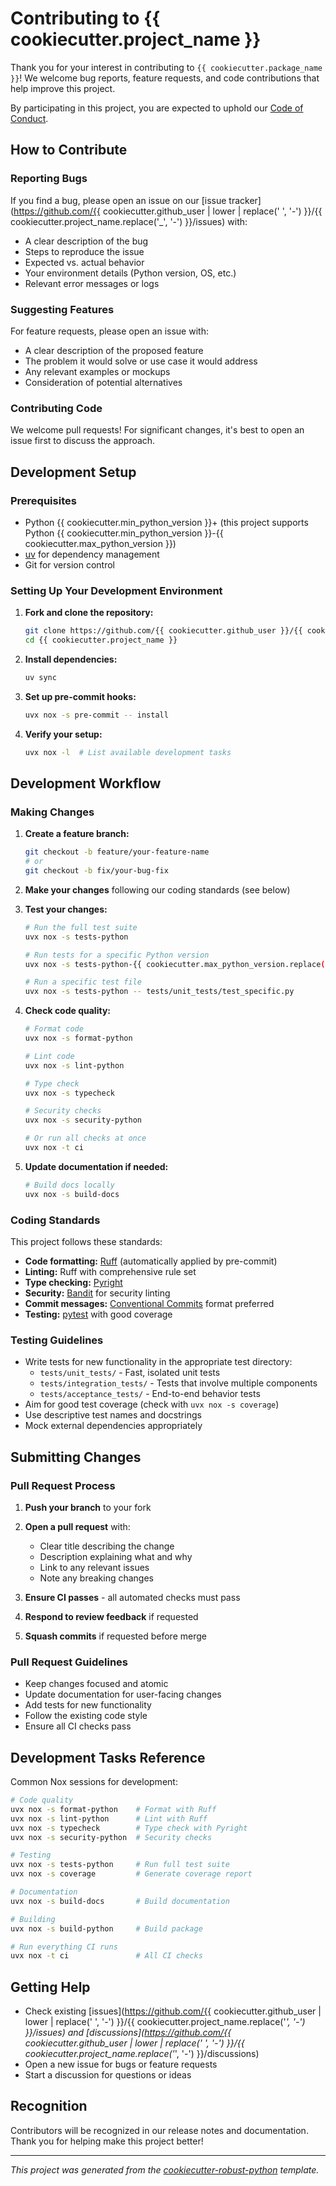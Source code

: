 # Contributing to {{ cookiecutter.project_name }}

Thank you for your interest in contributing to `{{ cookiecutter.package_name }}`! We welcome bug reports, feature requests, and code contributions that help improve this project.

By participating in this project, you are expected to uphold our [Code of Conduct](CODE_OF_CONDUCT.md).

## How to Contribute

### Reporting Bugs

If you find a bug, please open an issue on our [issue tracker](https://github.com/{{ cookiecutter.github_user | lower | replace(' ', '-') }}/{{ cookiecutter.project_name.replace('_', '-') }}/issues) with:

- A clear description of the bug
- Steps to reproduce the issue
- Expected vs. actual behavior
- Your environment details (Python version, OS, etc.)
- Relevant error messages or logs

### Suggesting Features

For feature requests, please open an issue with:

- A clear description of the proposed feature
- The problem it would solve or use case it would address
- Any relevant examples or mockups
- Consideration of potential alternatives

### Contributing Code

We welcome pull requests! For significant changes, it's best to open an issue first to discuss the approach.

## Development Setup

### Prerequisites

- Python {{ cookiecutter.min_python_version }}+ (this project supports Python {{ cookiecutter.min_python_version }}-{{ cookiecutter.max_python_version }})
- [uv](https://docs.astral.sh/uv/) for dependency management
- Git for version control

### Setting Up Your Development Environment

1. **Fork and clone the repository:**
   ```bash
   git clone https://github.com/{{ cookiecutter.github_user }}/{{ cookiecutter.project_name.replace('_', '-') }}.git
   cd {{ cookiecutter.project_name }}
   ```

2. **Install dependencies:**
   ```bash
   uv sync
   ```

3. **Set up pre-commit hooks:**
   ```bash
   uvx nox -s pre-commit -- install
   ```

4. **Verify your setup:**
   ```bash
   uvx nox -l  # List available development tasks
   ```

## Development Workflow

### Making Changes

1. **Create a feature branch:**
   ```bash
   git checkout -b feature/your-feature-name
   # or
   git checkout -b fix/your-bug-fix
   ```

2. **Make your changes** following our coding standards (see below)

3. **Test your changes:**
   ```bash
   # Run the full test suite
   uvx nox -s tests-python

   # Run tests for a specific Python version
   uvx nox -s tests-python-{{ cookiecutter.max_python_version.replace('.', '') }}

   # Run a specific test file
   uvx nox -s tests-python -- tests/unit_tests/test_specific.py
   ```

4. **Check code quality:**
   ```bash
   # Format code
   uvx nox -s format-python

   # Lint code
   uvx nox -s lint-python

   # Type check
   uvx nox -s typecheck

   # Security checks
   uvx nox -s security-python

   # Or run all checks at once
   uvx nox -t ci
   ```

5. **Update documentation if needed:**
   ```bash
   # Build docs locally
   uvx nox -s build-docs
   ```

### Coding Standards

This project follows these standards:

- **Code formatting:** [Ruff](https://docs.astral.sh/ruff/) (automatically applied by pre-commit)
- **Linting:** Ruff with comprehensive rule set
- **Type checking:** [Pyright](https://github.com/microsoft/pyright)
- **Security:** [Bandit](https://bandit.readthedocs.io/) for security linting
- **Commit messages:** [Conventional Commits](https://www.conventionalcommits.org/) format preferred
- **Testing:** [pytest](https://docs.pytest.org/) with good coverage

### Testing Guidelines

- Write tests for new functionality in the appropriate test directory:
  - `tests/unit_tests/` - Fast, isolated unit tests
  - `tests/integration_tests/` - Tests that involve multiple components
  - `tests/acceptance_tests/` - End-to-end behavior tests
- Aim for good test coverage (check with `uvx nox -s coverage`)
- Use descriptive test names and docstrings
- Mock external dependencies appropriately

## Submitting Changes

### Pull Request Process

1. **Push your branch** to your fork
2. **Open a pull request** with:
   - Clear title describing the change
   - Description explaining what and why
   - Link to any relevant issues
   - Note any breaking changes

3. **Ensure CI passes** - all automated checks must pass
4. **Respond to review feedback** if requested
5. **Squash commits** if requested before merge

### Pull Request Guidelines

- Keep changes focused and atomic
- Update documentation for user-facing changes
- Add tests for new functionality
- Follow the existing code style
- Ensure all CI checks pass

## Development Tasks Reference

Common Nox sessions for development:

```bash
# Code quality
uvx nox -s format-python    # Format with Ruff
uvx nox -s lint-python      # Lint with Ruff
uvx nox -s typecheck        # Type check with Pyright
uvx nox -s security-python  # Security checks

# Testing
uvx nox -s tests-python     # Run full test suite
uvx nox -s coverage         # Generate coverage report

# Documentation
uvx nox -s build-docs       # Build documentation

# Building
uvx nox -s build-python     # Build package

# Run everything CI runs
uvx nox -t ci               # All CI checks
```

## Getting Help

- Check existing [issues](https://github.com/{{ cookiecutter.github_user | lower | replace(' ', '-') }}/{{ cookiecutter.project_name.replace('_', '-') }}/issues) and [discussions](https://github.com/{{ cookiecutter.github_user | lower | replace(' ', '-') }}/{{ cookiecutter.project_name.replace('_', '-') }}/discussions)
- Open a new issue for bugs or feature requests
- Start a discussion for questions or ideas

## Recognition

Contributors will be recognized in our release notes and documentation. Thank you for helping make this project better!

---

*This project was generated from the [cookiecutter-robust-python](https://github.com/56kyle/cookiecutter-robust-python) template.*
